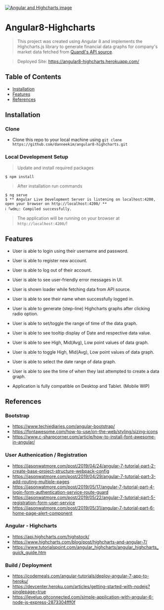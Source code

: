 <a href="https://www.highcharts.com/"><img src="https://wp-assets.highcharts.com/www-highcharts-com/blog/wp-content/uploads/2019/04/05141357/angular-and-highcharts-Orange-background.jpg" title="Angular and Highcharts" alt="Angular and Highcharts image"></a>

# Angular8-Highcharts

> This project was created using Angular 8 and implements the Highcharts.js library to generate financial data graphs for company's market data fetched from [Quandl's API source](https://www.quandl.com/api/v3/datasets/).  

> Deployed Site: https://angular8-highcharts.herokuapp.com/

## Table of Contents
- [Installation](#installation)
- [Features](#features)
- [References](#references)

## Installation

### Clone

- Clone this repo to your local machine using `git clone https://github.com/danneekim/angular8-highcharts.git`

### Local Development Setup

> Update and install required packages

```shell
$ npm install
```
> After installation run commands

```shell
$ ng serve
$ ** Angular Live Development Server is listening on localhost:4200, open your browser on http://localhost:4200/ **
ℹ ｢wdm｣: Compiled successfully.
```
> The application will be running on your browser at `http://localhost:4200/`!

## Features
- User is able to login using their username and password.
- User is able to register new account.
- User is able to log out of their account.
- User is able to see user-friendly error messages in UI.
- User is shown loader while fetching data from API source.
- User is able to see their name when successfully logged in.
- User is able to generate (step-line) Highcharts graphs after clicking radio option.
- User is able to set/toggle the range of time of the data graph.
- User is able to see tooltip display of Date and respective data value.
- User is able to see High, Mid(Avg), Low point values of data graph.
- User is able to toggle High, Mid(Avg), Low point values of data graph.
- User is able to select the date range of data graph.
- User is able to see the time of when they last attempted to create a data graph.

- Application is fully compatible on Desktop and Tablet. (Mobile WIP)

## References

### Bootstrap
- https://www.techiediaries.com/angular-bootstrap/
- https://fontawesome.com/how-to-use/on-the-web/styling/sizing-icons
- https://www.c-sharpcorner.com/article/how-to-install-font-awesome-in-angular/

### User Authenication / Registration
- https://jasonwatmore.com/post/2019/04/24/angular-7-tutorial-part-2-create-base-project-structure-webpack-config
- https://jasonwatmore.com/post/2019/04/29/angular-7-tutorial-part-3-add-routing-multiple-pages
- https://jasonwatmore.com/post/2019/05/17/angular-7-tutorial-part-4-login-form-authentication-service-route-guard
- https://jasonwatmore.com/post/2019/05/22/angular-7-tutorial-part-5-registration-form-user-service
- https://jasonwatmore.com/post/2019/05/31/angular-7-tutorial-part-6-home-page-alert-component

### Angular - Highcharts
- https://api.highcharts.com/highstock/
- https://www.highcharts.com/blog/post/highcharts-and-angular-7/
- https://www.tutorialspoint.com/angular_highcharts/angular_highcharts_quick_guide.htm

### Build / Deployment
- https://codemeals.com/angular-tutorials/deploy-angular-7-app-to-heroku/
- https://devcenter.heroku.com/articles/getting-started-with-nodejs?singlepage=true
- https://levelup.gitconnected.com/simple-application-with-angular-6-node-js-express-2873304fff0f
